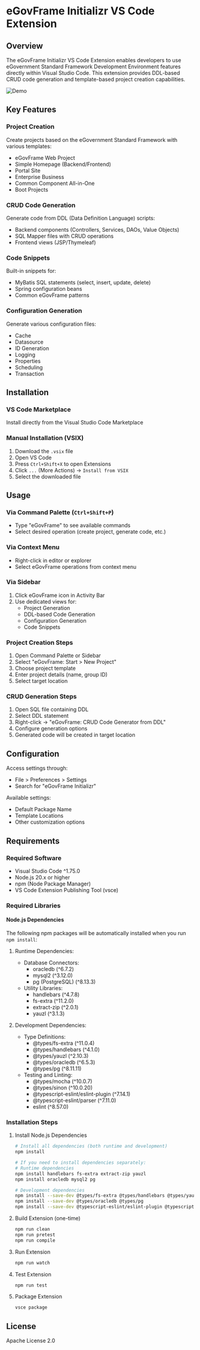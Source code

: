 # eGovFrame Initializr VS Code Extension

## Overview
The eGovFrame Initializr VS Code Extension enables developers to use eGovernment Standard Framework Development Environment features directly within Visual Studio Code. This extension provides DDL-based CRUD code generation and template-based project creation capabilities.

![Demo](assets/demo.gif)

## Key Features

### Project Creation
Create projects based on the eGovernment Standard Framework with various templates:
- eGovFrame Web Project
- Simple Homepage (Backend/Frontend)
- Portal Site
- Enterprise Business
- Common Component All-in-One
- Boot Projects

### CRUD Code Generation
Generate code from DDL (Data Definition Language) scripts:
- Backend components (Controllers, Services, DAOs, Value Objects)
- SQL Mapper files with CRUD operations
- Frontend views (JSP/Thymeleaf)

### Code Snippets
Built-in snippets for:
- MyBatis SQL statements (select, insert, update, delete)
- Spring configuration beans
- Common eGovFrame patterns

### Configuration Generation
Generate various configuration files:
- Cache
- Datasource
- ID Generation
- Logging
- Properties
- Scheduling
- Transaction

## Installation

### VS Code Marketplace
Install directly from the Visual Studio Code Marketplace

### Manual Installation (VSIX)
1. Download the `.vsix` file
2. Open VS Code
3. Press `Ctrl+Shift+X` to open Extensions
4. Click `...` (More Actions) → `Install from VSIX`
5. Select the downloaded file

## Usage

### Via Command Palette (`Ctrl+Shift+P`)
- Type "eGovFrame" to see available commands
- Select desired operation (create project, generate code, etc.)

### Via Context Menu
- Right-click in editor or explorer
- Select eGovFrame operations from context menu

### Via Sidebar
1. Click eGovFrame icon in Activity Bar
2. Use dedicated views for:
   - Project Generation
   - DDL-based Code Generation
   - Configuration Generation
   - Code Snippets

### Project Creation Steps
1. Open Command Palette or Sidebar
2. Select "eGovFrame: Start > New Project"
3. Choose project template
4. Enter project details (name, group ID)
5. Select target location

### CRUD Generation Steps
1. Open SQL file containing DDL
2. Select DDL statement
3. Right-click → "eGovFrame: CRUD Code Generator from DDL"
4. Configure generation options
5. Generated code will be created in target location

## Configuration

Access settings through:
- File > Preferences > Settings
- Search for "eGovFrame Initializr"

Available settings:
- Default Package Name
- Template Locations
- Other customization options

## Requirements

### Required Software
- Visual Studio Code ^1.75.0
- Node.js 20.x or higher
- npm (Node Package Manager)
- VS Code Extension Publishing Tool (vsce)

### Required Libraries

#### Node.js Dependencies
The following npm packages will be automatically installed when you run `npm install`:

1. Runtime Dependencies:
   - Database Connectors:
     - oracledb (^6.7.2)
     - mysql2 (^3.12.0)
     - pg (PostgreSQL) (^8.13.3)
   - Utility Libraries:
     - handlebars (^4.7.8)
     - fs-extra (^11.2.0)
     - extract-zip (^2.0.1)
     - yauzl (^3.1.3)

2. Development Dependencies:
   - Type Definitions:
     - @types/fs-extra (^11.0.4)
     - @types/handlebars (^4.1.0)
     - @types/yauzl (^2.10.3)
     - @types/oracledb (^6.5.3)
     - @types/pg (^8.11.11)
   - Testing and Linting:
     - @types/mocha (^10.0.7)
     - @types/sinon (^10.0.20)
     - @typescript-eslint/eslint-plugin (^7.14.1)
     - @typescript-eslint/parser (^7.11.0)
     - eslint (^8.57.0)

### Installation Steps

1. Install Node.js Dependencies
   ```bash
   # Install all dependencies (both runtime and development)
   npm install

   # If you need to install dependencies separately:
   # Runtime dependencies
   npm install handlebars fs-extra extract-zip yauzl
   npm install oracledb mysql2 pg

   # Development dependencies
   npm install --save-dev @types/fs-extra @types/handlebars @types/yauzl
   npm install --save-dev @types/oracledb @types/pg
   npm install --save-dev @typescript-eslint/eslint-plugin @typescript-eslint/parser eslint
   ```

2. Build Extension (one-time)
   ```bash
   npm run clean
   npm run pretest
   npm run compile
   ```

3. Run Extension
   ```bash
   npm run watch
   ```

4. Test Extension
   ```bash
   npm run test
   ```

5. Package Extension
   ```bash
   vsce package
   ```

## License

Apache License 2.0

